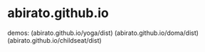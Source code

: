 # abirato.github.io

demos:
(abirato.github.io/yoga/dist)
(abirato.github.io/doma/dist)
(abirato.github.io/childseat/dist)
